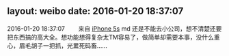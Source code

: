 layout: weibo
date: 2016-01-20 18:37:07
---
2016-01-20 18:37:07  &nbsp;&nbsp;&nbsp;&nbsp;&nbsp;&nbsp; 来自 <a href="sinaweibo://customweibosource" rel="nofollow">iPhone 5s</a>
md 还是不能去小公司，想不清楚还要把东西搞的高大全。想功能想得复杂太TM容易了，做简单却需要本事，没什么重心，眉毛胡子一把抓，光累死码畜…… ​​​
